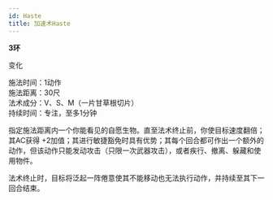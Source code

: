 ```yaml
---
id: Haste
title: 加速术Haste
---
```


**3环**

变化

施法时间：1动作  
施法距离：30尺  
法术成分：V、S、M（一片甘草根切片）  
持续时间：专注，至多1分钟  


指定施法距离内一个你能看见的自愿生物。直至法术终止前，你使目标速度翻倍；其AC获得 +2加值；其进行敏捷豁免时具有优势；其每个回合都可作出一个额外的动作，但该动作只能发动攻击（只限一次武器攻击），或者疾行、撤离、躲藏和使用物件。


法术终止时，目标将泛起一阵倦意使其不能移动也无法执行动作，并持续至其下一回合结束。
